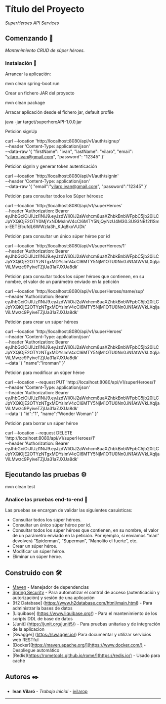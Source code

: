 # Título del Proyecto

_SuperHeroes API Services_

## Comenzando 🚀

_Mantenimiento CRUD de súper héroes._

### Instalación 🔧

Arrancar la aplicación:

mvn clean spring-boot:run

Crear un fichero JAR del proyecto

mvn clean package

Arracar aplicación desde el fichero jar, default profile

java -jar target/superheroAPI-1.0.0.jar

Petición signUp

curl --location 'http://localhost:8080/api/v1/auth/signup' \
--header 'Content-Type: application/json' \
--data-raw '{
    "firstName": "ivan",
    "lastName": "vilaro",
    "email": "vilaro.ivan@gmail.com",
    "password": "12345"
}'

Petición signIn y generar token autenticación

curl --location 'http://localhost:8080/api/v1/auth/signin' \
--header 'Content-Type: application/json' \
--data-raw '{
    "email":"vilaro.ivan@gmail.com",
    "password":"12345"
}'

Petición para consultar todos los Súper héroesc

curl --location 'http://localhost:8080/api/v1/superHeroes' \
--header 'Authorization: Bearer eyJhbGciOiJIUzI1NiJ9.eyJzdWIiOiJ2aWxhcm8uaXZhbkBnbWFpbC5jb20iLCJpYXQiOjE2OTY0MjYxNDMsImV4cCI6MTY5NjQyNzU4M30.3U93NBf2I1Smx-EETEfcufdL6WWzIa3h_KJq8kxVUDk'

Petición para consultar un único súper héroe por id

curl --location 'http://localhost:8080/api/v1/superHeroes/1' \
--header 'Authorization: Bearer eyJhbGciOiJIUzI1NiJ9.eyJzdWIiOiJ2aWxhcm8uaXZhbkBnbWFpbC5jb20iLCJpYXQiOjE2OTYzNTgxMDYsImV4cCI6MTY5NjM1OTU0Nn0.iN1AtWVkLXqljaViLMwzc9PyiveTZjUa31a7JXUa8dk'

Petición para consultar todos los súper héroes que contienen, en su nombre, el valor de un parámetro enviado en la petición

curl --location 'http://localhost:8080/api/v1/superHeroes/name/sup' \
--header 'Authorization: Bearer eyJhbGciOiJIUzI1NiJ9.eyJzdWIiOiJ2aWxhcm8uaXZhbkBnbWFpbC5jb20iLCJpYXQiOjE2OTYzNTgxMDYsImV4cCI6MTY5NjM1OTU0Nn0.iN1AtWVkLXqljaViLMwzc9PyiveTZjUa31a7JXUa8dk'

Petición para crear un súper héroes

curl --location 'http://localhost:8080/api/v1/superHeroes' \
--header 'Content-Type: application/json' \
--header 'Authorization: Bearer eyJhbGciOiJIUzI1NiJ9.eyJzdWIiOiJ2aWxhcm8uaXZhbkBnbWFpbC5jb20iLCJpYXQiOjE2OTYzNTgxMDYsImV4cCI6MTY5NjM1OTU0Nn0.iN1AtWVkLXqljaViLMwzc9PyiveTZjUa31a7JXUa8dk' \
--data '{
    "name":"Ironman"
}'

Petición para modificar un súper héroe

curl --location --request PUT 'http://localhost:8080/api/v1/superHeroes/1' \
--header 'Content-Type: application/json' \
--header 'Authorization: Bearer eyJhbGciOiJIUzI1NiJ9.eyJzdWIiOiJ2aWxhcm8uaXZhbkBnbWFpbC5jb20iLCJpYXQiOjE2OTYzNTgxMDYsImV4cCI6MTY5NjM1OTU0Nn0.iN1AtWVkLXqljaViLMwzc9PyiveTZjUa31a7JXUa8dk' \
--data '{
    "id":"1",
    "name":"Wonder Woman"
}'

Petición para borrar un súper héroe

curl --location --request DELETE 'http://localhost:8080/api/v1/superHeroes/1' \
--header 'Authorization: Bearer eyJhbGciOiJIUzI1NiJ9.eyJzdWIiOiJ2aWxhcm8uaXZhbkBnbWFpbC5jb20iLCJpYXQiOjE2OTYzNTgxMDYsImV4cCI6MTY5NjM1OTU0Nn0.iN1AtWVkLXqljaViLMwzc9PyiveTZjUa31a7JXUa8dk'

## Ejecutando las pruebas ⚙️

mvn clean test

### Analice las pruebas end-to-end 🔩

Las pruebas se encargan de validar las siguientes casuisticas:

- Consultar todos los súper héroes.
- Consultar un único súper héroe por id.
- Consultar todos los súper héroes que contienen, en su nombre, el valor de un parámetro enviado en la petición. Por ejemplo, si enviamos “man” devolverá “Spiderman”, “Superman”, “Manolito el fuerte”, etc.
- Crear un súper héroe.
- Modificar un súper héroe.
- Eliminar un súper héroe.

## Construido con 🛠️

* [Maven](https://maven.apache.org/) - Manejador de dependencias
* [Spring Security](https://spring.io/projects/spring-security/) - Para automatizar el control de acceso (autenticación y autorización) y sesión de una aplicación
* [H2 Database] (https://www.h2database.com/html/main.html) - Para administrar la bases de datos
* [Liquibase] (https://www.liquibase.org/) - Para el mantenimiento de los scripts DDL de base de datos
* [Junit] (https://junit.org/junit5/) - Para pruebas unitarias y de integración de la aplicacion
* [Swagger] (https://swagger.io/) Para documentar y utilizar servicios web RESTful
* [Docker](https://maven.apache.org/](https://www.docker.com/) -  Despliegue automático
* [Redis](https://rometools.github.io/rome/](https://redis.io/) - Usado para caché


## Autores ✒️

* **Ivan Vilaró** - *Trabajo Inicial* - [ivilarop](https://github.com/ivilarop)

---
